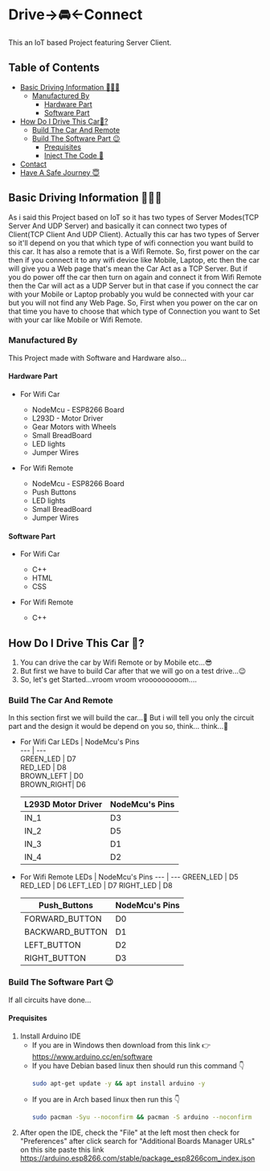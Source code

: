 # Drive->🚘<-Connect
This an IoT based Project featuring Server Client. 

## Table of Contents
* [Basic Driving Information 👮🏽‍♂️](#about-project)
  * [Manufactured By](#built-with)
    * [Hardware Part](#hardware-part)
    * [Software Part](#software-part)
* [How Do I Drive This Car🤔?](#getting-started)
  * [Build The Car And Remote](#installation)
  * [Build The Software Part 😉](#code_upload)
    * [Prequisites](3prequisites)
    * [Inject The Code 💉](#code-software)
* [Contact](#contact)
* [Have A Safe Journey 😇](#wishes)

## Basic Driving Information 👮🏽‍♂️
As i said this Project based on IoT so it has two types of Server Modes(TCP Server And UDP Server) and basically it can connect two types of Client(TCP Client And UDP Client).
Actually this car has two types of Server so it'll depend on you that which type of wifi connection you want build to this car. It has also a remote that is a Wifi Remote.
So, first power on the car then if you connect it to any wifi device like Mobile, Laptop, etc then the car will give you a Web page that's mean the Car Act as a TCP Server.
But if you do power off the car then turn on again and connect it from Wifi Remote then the Car will act as a UDP Server but in that case if you connect the car with your Mobile or Laptop probably you wuld be connected with your car but you will not find any Web Page. So, First when you power on the car on that time you have to choose that which type of Connection you want to Set with your car like Mobile or Wifi Remote.

### Manufactured By
This Project made with Software and Hardware also...

#### Hardware Part
* For Wifi Car
  * NodeMcu - ESP8266 Board
  * L293D - Motor Driver
  * Gear Motors with Wheels
  * Small BreadBoard
  * LED lights
  * Jumper Wires
   
* For Wifi Remote
  * NodeMcu - ESP8266 Board
  * Push Buttons
  * LED lights
  * Small BreadBoard
  * Jumper Wires

#### Software Part
* For Wifi Car
  * C++
  * HTML
  * CSS

* For Wifi Remote
  * C++

## How Do I Drive This Car 🤔?
1. You can drive the car by Wifi Remote or by Mobile etc...😎
2. But first we have to build Car after that we will go on a test drive...😉
3. So, let's get Started...vroom vroom vrooooooooom....

### Build The Car And Remote
In this section first we will build the car...🤩 
But i will tell you only the circuit part and the design it would be depend on you so, think... think...🤔
* For Wifi Car
  LEDs       | NodeMcu's Pins      
  ---        |      ---                 
  GREEN_LED  |  D7                       
  RED_LED    |  D8                       
  BROWN_LEFT |  D0                       
  BROWN_RIGHT|  D6                       


  L293D Motor Driver | NodeMcu's Pins
  ---                | ---
  IN_1               | D3
  IN_2               | D5
  IN_3               | D1
  IN_4               | D2

* For Wifi Remote
  LEDs      | NodeMcu's Pins
  ---       | ---
  GREEN_LED | D5
  RED_LED   | D6
  LEFT_LED  | D7
  RIGHT_LED | D8


  Push_Buttons    | NodeMcu's Pins
  ---             | ---
  FORWARD_BUTTON  | D0
  BACKWARD_BUTTON | D1
  LEFT_BUTTON     | D2
  RIGHT_BUTTON    | D3


### Build The Software Part 😉
If all circuits have done...

#### Prequisites
1. Install Arduino IDE 
   * If you are in Windows then download from this link 👉 https://www.arduino.cc/en/software 
   * If you have Debian based linux then should run this command 👇
     ```sh
     sudo apt-get update -y && apt install arduino -y
     ```
   * If you are in Arch based linux then run this 👇
     ```sh
     sudo pacman -Syu --noconfirm && pacman -S arduino --noconfirm
     ```
2. After open the IDE, check the "File" at the left most then check for "Preferences" after click search for "Additional Boards Manager URLs" on this site paste this link https://arduino.esp8266.com/stable/package_esp8266com_index.json

  
